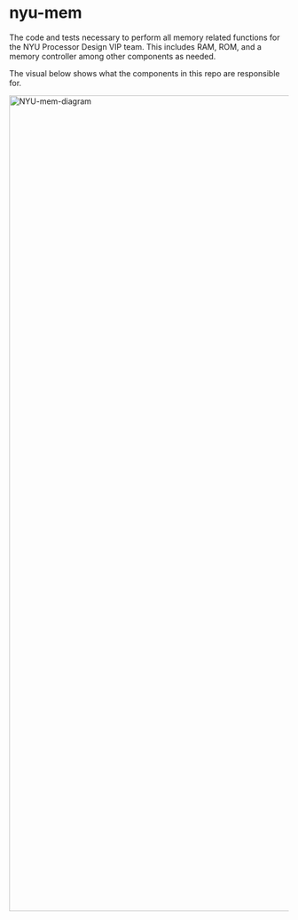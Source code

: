 # nyu-mem
The code and tests necessary to perform all memory related functions for the NYU Processor Design VIP team. This includes RAM, ROM, and a memory controller among other components as needed.

The visual below shows what the components in this repo are responsible for.

<img width="1470" alt="NYU-mem-diagram" src="https://user-images.githubusercontent.com/15825280/223213394-5c208e2e-e372-40e6-b6a8-d93fd81b76e0.png">
